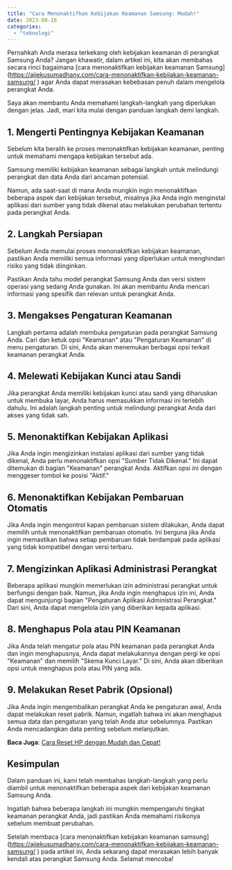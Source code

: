 ```yaml
---
title: "Cara Menonaktifkan Kebijakan Keamanan Samsung: Mudah!"
date: 2023-08-16
categories: 
  - "teknologi"
---
```


Pernahkah Anda merasa terkekang oleh kebijakan keamanan di perangkat Samsung Anda? Jangan khawatir, dalam artikel ini, kita akan membahas secara rinci bagaimana [cara menonaktifkan kebijakan keamanan Samsung](https://ajiekusumadhany.com/cara-menonaktifkan-kebijakan-keamanan-samsung/ ‎) agar Anda dapat merasakan kebebasan penuh dalam mengelola perangkat Anda.

Saya akan membantu Anda memahami langkah-langkah yang diperlukan dengan jelas. Jadi, mari kita mulai dengan panduan langkah demi langkah.

## **1\. Mengerti Pentingnya Kebijakan Keamanan**

Sebelum kita beralih ke proses menonaktifkan kebijakan keamanan, penting untuk memahami mengapa kebijakan tersebut ada.

Samsung memiliki kebijakan keamanan sebagai langkah untuk melindungi perangkat dan data Anda dari ancaman potensial.

Namun, ada saat-saat di mana Anda mungkin ingin menonaktifkan beberapa aspek dari kebijakan tersebut, misalnya jika Anda ingin menginstal aplikasi dari sumber yang tidak dikenal atau melakukan perubahan tertentu pada perangkat Anda.

## **2\. Langkah Persiapan**

Sebelum Anda memulai proses menonaktifkan kebijakan keamanan, pastikan Anda memiliki semua informasi yang diperlukan untuk menghindari risiko yang tidak diinginkan.

Pastikan Anda tahu model perangkat Samsung Anda dan versi sistem operasi yang sedang Anda gunakan. Ini akan membantu Anda mencari informasi yang spesifik dan relevan untuk perangkat Anda.

## **3\. Mengakses Pengaturan Keamanan**

Langkah pertama adalah membuka pengaturan pada perangkat Samsung Anda. Cari dan ketuk opsi "Keamanan" atau "Pengaturan Keamanan" di menu pengaturan. Di sini, Anda akan menemukan berbagai opsi terkait keamanan perangkat Anda.

## **4\. Melewati Kebijakan Kunci atau Sandi**

Jika perangkat Anda memiliki kebijakan kunci atau sandi yang diharuskan untuk membuka layar, Anda harus memasukkan informasi ini terlebih dahulu. Ini adalah langkah penting untuk melindungi perangkat Anda dari akses yang tidak sah.

## **5\. Menonaktifkan Kebijakan Aplikasi**

Jika Anda ingin mengizinkan instalasi aplikasi dari sumber yang tidak dikenal, Anda perlu menonaktifkan opsi "Sumber Tidak Dikenal." Ini dapat ditemukan di bagian "Keamanan" perangkat Anda. Aktifkan opsi ini dengan menggeser tombol ke posisi "Aktif."

## **6\. Menonaktifkan Kebijakan Pembaruan Otomatis**

Jika Anda ingin mengontrol kapan pembaruan sistem dilakukan, Anda dapat memilih untuk menonaktifkan pembaruan otomatis. Ini berguna jika Anda ingin memastikan bahwa setiap pembaruan tidak berdampak pada aplikasi yang tidak kompatibel dengan versi terbaru.

## **7\. Mengizinkan Aplikasi Administrasi Perangkat**

Beberapa aplikasi mungkin memerlukan izin administrasi perangkat untuk berfungsi dengan baik. Namun, jika Anda ingin menghapus izin ini, Anda dapat mengunjungi bagian "Pengaturan Aplikasi Administrasi Perangkat." Dari sini, Anda dapat mengelola izin yang diberikan kepada aplikasi.

## **8\. Menghapus Pola atau PIN Keamanan**

Jika Anda telah mengatur pola atau PIN keamanan pada perangkat Anda dan ingin menghapusnya, Anda dapat melakukannya dengan pergi ke opsi "Keamanan" dan memilih "Skema Kunci Layar." Di sini, Anda akan diberikan opsi untuk menghapus pola atau PIN yang ada.

## **9\. Melakukan Reset Pabrik (Opsional)**

Jika Anda ingin mengembalikan perangkat Anda ke pengaturan awal, Anda dapat melakukan reset pabrik. Namun, ingatlah bahwa ini akan menghapus semua data dan pengaturan yang telah Anda atur sebelumnya. Pastikan Anda mencadangkan data penting sebelum melanjutkan.

**Baca Juga**: [Cara Reset HP dengan Mudah dan Cepat!](https://ajiekusumadhany.com/cara-reset-hp-oppo-a83/)

## **Kesimpulan**

Dalam panduan ini, kami telah membahas langkah-langkah yang perlu diambil untuk menonaktifkan beberapa aspek dari kebijakan keamanan Samsung Anda.

Ingatlah bahwa beberapa langkah ini mungkin mempengaruhi tingkat keamanan perangkat Anda, jadi pastikan Anda memahami risikonya sebelum membuat perubahan.

Setelah membaca [cara menonaktifkan kebijakan keamanan samsung](https://ajiekusumadhany.com/cara-menonaktifkan-kebijakan-keamanan-samsung/ ‎) pada artikel ini, Anda sekarang dapat merasakan lebih banyak kendali atas perangkat Samsung Anda. Selamat mencoba!
